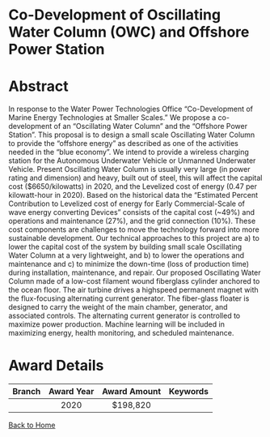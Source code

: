 
Co-Development of Oscillating Water Column (OWC) and Offshore Power Station
===========================================================================

# Abstract


In response to the Water Power Technologies Office “Co-Development of Marine Energy Technologies at Smaller Scales.” We propose a co-development of an “Oscillating Water Column” and the “Offshore Power Station”. This proposal is to design a small scale Oscillating Water Column to provide the “offshore energy” as described as one of the activities needed in the “blue economy”. We intend to provide a wireless charging station for the Autonomous Underwater Vehicle or Unmanned Underwater Vehicle. Present Oscillating Water Column is usually very large (in power rating and dimension) and heavy, built out of steel, this will affect the capital cost ($6650/kilowatts) in 2020, and the Levelized cost of energy (0.47 per kilowatt-hour in 2020). Based on the historical data the “Estimated Percent Contribution to Levelized cost of energy for Early Commercial-Scale of wave energy converting Devices” consists of the capital cost (~49%) and operations and maintenance (27%), and the grid connection (10%). These cost components are challenges to move the technology forward into more sustainable development. Our technical approaches to this project are a) to lower the capital cost of the system by building small scale Oscillating Water Column at a very lightweight, and b) to lower the operations and maintenance and c) to minimize the down-time (loss of production time) during installation, maintenance, and repair. Our proposed Oscillating Water Column made of a low-cost filament wound fiberglass cylinder anchored to the ocean floor. The air turbine drives a highspeed permanent magnet with the flux-focusing alternating current generator. The fiber-glass floater is designed to carry the weight of the main chamber, generator, and associated controls. The alternating current generator is controlled to maximize power production. Machine learning will be included in maximizing energy, health monitoring, and scheduled maintenance.  

# Award Details

|Branch|Award Year|Award Amount|Keywords|
| :---: | :---: | :---: | :---: |
||2020|$198,820||
  
  


[Back to Home](https://github.com/chrischow/dod_sbir_awards/Reports/CC/#826)